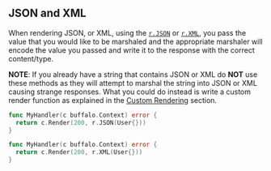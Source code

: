 ## JSON and XML

When rendering JSON, or XML, using the [`r.JSON`](https://godoc.org/github.com/gobuffalo/buffalo/render#JSON) or [`r.XML`](https://godoc.org/github.com/gobuffalo/buffalo/render#XML), you pass the value that you would like to be marshaled and the appropriate marshaler will encode the value you passed and write it to the response with the correct content/type.

**NOTE**: If you already have a string that contains JSON or XML do **NOT** use these methods as they will attempt to marshal the string into JSON or XML causing strange responses.
What you could do instead is write a custom render function as explained in the [Custom Rendering](rendering#custom-rendering) section.
```go
func MyHandler(c buffalo.Context) error {
  return c.Render(200, r.JSON(User{}))
}
```

```go
func MyHandler(c buffalo.Context) error {
  return c.Render(200, r.XML(User{}))
}
```

